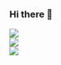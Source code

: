 ### Hi there 👋
![](https://github-readme-stats.vercel.app/api?username=Roony-6=dark&hide_border=false&include_all_commits=false&count_private=false)<br/>
![](https://github-readme-streak-stats.herokuapp.com/?user=Roony-6=dark&hide_border=false)<br/>
![](https://github-readme-stats.vercel.app/api/top-langs/?username=Roony-6=dark&hide_border=false&include_all_commits=false&count_private=false&layout=compact)
<!--
**Roony-6/Roony-6** is a ✨ _special_ ✨ repository because its `README.md` (this file) appears on your GitHub profile.

Here are some ideas to get you started:

- 🔭 I’m currently working on ...
- 🌱 I’m currently learning ...
- 👯 I’m looking to collaborate on ...
- 🤔 I’m looking for help with ...
- 💬 Ask me about ...
- 📫 How to reach me: ...
- 😄 Pronouns: ...
- ⚡ Fun fact: ...
-->

